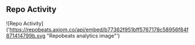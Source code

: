 ## Repo Activity

![Repo Activity]('https://repobeats.axiom.co/api/embed/b77362f951bff5767178c58956f84f871414799b.svg "Repobeats analytics image"')

